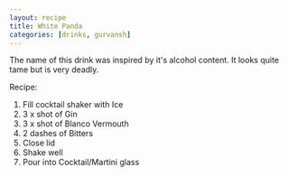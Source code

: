 ```yaml
---
layout: recipe
title: White Panda
categories: [drinks, gurvansh]
---
```

The name of this drink was inspired by it's alcohol content. It looks quite tame but is very deadly.

Recipe:

1. Fill cocktail shaker with Ice
2. 3 x shot of Gin
3. 3 x shot of Blanco Vermouth
4. 2 dashes of Bitters
5. Close lid
6. Shake well
7. Pour into Cocktail/Martini glass
